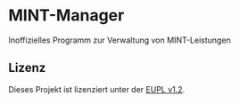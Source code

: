 # MINT-Manager

Inoffizielles Programm zur Verwaltung von MINT-Leistungen

## Lizenz

Dieses Projekt ist lizenziert unter der [EUPL v1.2](https://joinup.ec.europa.eu/collection/eupl/eupl-text-eupl-12).

